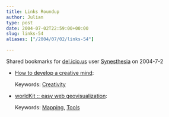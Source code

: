 ```yaml
---
title: Links Roundup
author: Julian
type: post
date: 2004-07-02T22:59:00+00:00
slug: links-54 
aliases: ["/2004/07/02/links-54"]

---
```

Shared bookmarks for [del.icio.us][1] user  [Synesthesia][2] on 2004-7-2

  * [How to develop a creative mind][3]:
   
    Keywords: [Creativity][4]
  * [worldKit :: easy web geovisualization][5]:
   
    Keywords: [Mapping][6], [Tools][7]

 [1]: https://del.icio.us/
 [2]: https://del.icio.us/synesthesia
 [3]: https://asideconsulting.blogspot.com/2004/07/creative-mind.html "https://asideconsulting.blogspot.com/2004/07/creative-mind.html"
 [4]: https://del.icio.us/synesthesia/Creativity
 [5]: https://brainoff.com/worldkit/ "https://brainoff.com/worldkit/"
 [6]: https://del.icio.us/synesthesia/Mapping
 [7]: https://del.icio.us/synesthesia/Tools